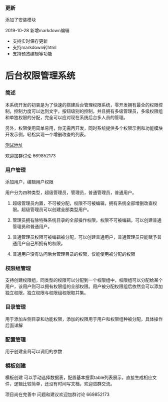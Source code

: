 ### 更新
添加了安装模块

2019-10-28
新增markdown编辑

- 支持实时保存更新
- 支持markdown转html
- 支持预览编辑等功能


# 后台权限管理系统

### 简述

本系统开发的初衷是为了快速的搭建后台管理权限系统，零开发拥有最全的权限控制，控制力度可以达到文字，按钮级别的控制，并且拥有多级管理员，多级权限组和单独权限的分配，完全可以应对现在系统后台多人员的管理。

另外，权限使用简单易用，你无需再开发，同时系统提供多个权限示例和功能模块开发示例，轻松实现一个增删改查的列表。

[测试地址](http://admin.codebooks.cn/)

欢迎加群讨论 669852173

### 用户管理

添加用户，编辑用户权限

用户分为四种类型，超级管理员，管理员，普通管理员，普通用户。

1. 超级管理员内置，不可被分配，权限不可被编辑，拥有系统全部增删改查权限。超级管理员可以创建全部类型用户。

2. 管理员拥有除特殊系统目录的全部操作权限，权限不可被编辑，可以创建普通管理员和普通用户。

3. 普通管理员权限可被编辑被分配，可以创建普通用户，普通管理员只能赋予普通用户自己所拥有的权限。

4. 普通用户没有访问后台管理目录的权限，仅能使用被分配的权限

### 权限组管理

支持创建权限组，同类型的权限可以分配到一个权限组中，权限组可以分配给某个用户，该用户则可以拥有权限组的全部权限。用户被分配权限组后依然会可以添加独立权限，独立权限与权限组权限取并集。

### 目录管理

用于添加左侧目录和功能权限，添加的权限用于用户和权限组种被分配，具体操作后面详解

### 配置管理

用于创建全局可以调用的参数

### 模板创建

模板创建 可以手动选择数据表，配置基本搜索table列表展示，直接生成相应文件，逻辑比较简单，还没有时间写文档，欢迎进群交流。


项目尚在完善中 问题和建议欢迎加群讨论  669852173

